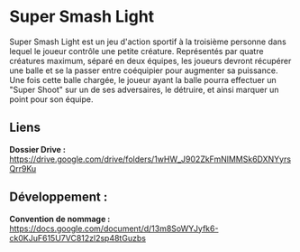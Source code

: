 # Super Smash Light

Super Smash Light est un jeu d'action sportif à la troisième personne dans lequel le joueur contrôle une petite créature.
Représentés par quatre créatures maximum, séparé en deux équipes, les joueurs devront récupérer une balle et se la passer entre coéquipier pour augmenter sa puissance. 
Une fois cette balle chargée, le joueur ayant la balle pourra effectuer un "Super Shoot" sur un de ses adversaires, le détruire, et ainsi marquer un point pour son équipe.


## Liens
**Dossier Drive :** https://drive.google.com/drive/folders/1wHW_J902ZkFmNlMMSk6DXNYyrsQrr9Ku

## Développement :

**Convention de nommage :** https://docs.google.com/document/d/13m8SoWYJyfk6-ck0KJuF615U7VC812zl2sp48tGuzbs
